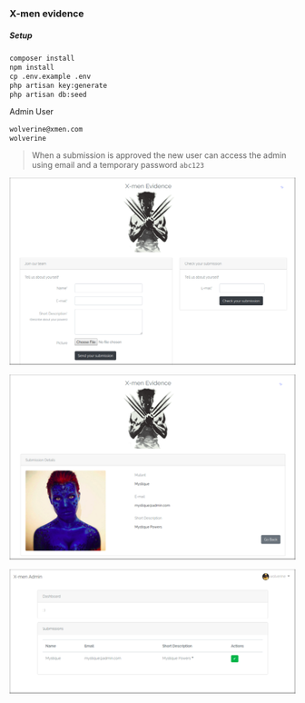 ### X-men evidence

##### Setup
```
composer install
npm install
cp .env.example .env
php artisan key:generate
php artisan db:seed
```

Admin User
```
wolverine@xmen.com
wolverine
```
> When a submission is approved the new user can access the admin using email and a temporary password `abc123`

<a href="https://github.com/marcosrjjunior/x-men-evidence"><img src="https://raw.githubusercontent.com/marcosrjjunior/x-men-evidence/master/x-men-home.png" alt="x-men evidence"></a>

<a href="https://github.com/marcosrjjunior/x-men-evidence"><img src="https://raw.githubusercontent.com/marcosrjjunior/x-men-evidence/master/x-men-submission.png" alt="x-men evidence"></a>

<a href="https://github.com/marcosrjjunior/x-men-evidence"><img src="https://raw.githubusercontent.com/marcosrjjunior/x-men-evidence/master/x-men-admin.png" alt="x-men evidence"></a>
